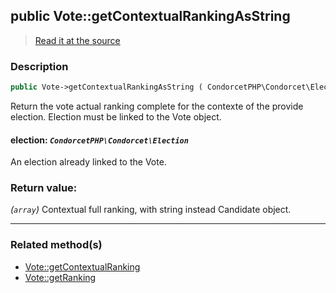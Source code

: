 ## public Vote::getContextualRankingAsString

> [Read it at the source](https://github.com/julien-boudry/Condorcet/blob/master/src/Vote.php#L459)

### Description    

```php
public Vote->getContextualRankingAsString ( CondorcetPHP\Condorcet\Election $election ): array
```

Return the vote actual ranking complete for the contexte of the provide election. Election must be linked to the Vote object.
    

#### **election:** *`CondorcetPHP\Condorcet\Election`*   
An election already linked to the Vote.    


### Return value:   

*(`array`)* Contextual full ranking, with string instead Candidate object.


---------------------------------------

### Related method(s)      

* [Vote::getContextualRanking](/Docs/ApiReferences/Vote%20Class/public%20Vote--getContextualRanking.md)    
* [Vote::getRanking](/Docs/ApiReferences/Vote%20Class/public%20Vote--getRanking.md)    
